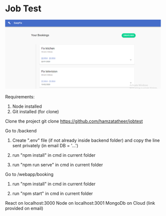 # Job Test

![Alt text](/backend/screenshot.png?raw=true "ScreenShot")


Requirements:

1. Node installed
2. Git installed (for clone)

Clone the project
git clone https://github.com/hamzatatheer/jobtest

Go to /backend

1. Create ".env" file (if not already inside backend folder) and copy the line sent privately (in email DB = '...')

2. run "npm install" in cmd in current folder

3. run "npm run serve"  in cmd in current folder

Go to /webapp/booking

1. run "npm install" in cmd in current folder

2. run "npm start" in cmd in current folder

React on localhost:3000
Node on localhost:3001
MongoDb on Cloud (link provided on email)
